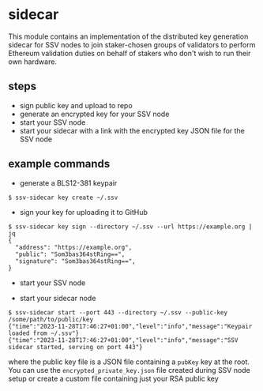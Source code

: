 # sidecar

This module contains an implementation of the distributed key generation sidecar for SSV nodes to join staker-chosen groups of validators to perform Ethereum validation duties on behalf of stakers who don't wish to run their own hardware.


## steps
- sign public key and upload to repo
- generate an encrypted key for your SSV node
- start your SSV node
- start your sidecar with a link with the encrypted key JSON file for the SSV node

## example commands
- generate a BLS12-381 keypair
```shell
$ ssv-sidecar key create ~/.ssv
```

- sign your key for uploading it to GitHub
```shell
$ ssv-sidecar key sign --directory ~/.ssv --url https://example.org | jq
{
  "address": "https://example.org",
  "public": "Som3bas364stRing==",
  "signature": "Som3bas364stRing==",
}
```

- start your SSV node

- start your sidecar node
```shell
$ ssv-sidecar start --port 443 --directory ~/.ssv --public-key /some/path/to/public/key
{"time":"2023-11-28T17:46:27+01:00","level":"info","message":"Keypair loaded from ~/.ssv"}
{"time":"2023-11-28T17:46:27+01:00","level":"info","message":"SSV sidecar started, serving on port 443"}
```
where the public key file is a JSON file containing a `pubKey` key at the root. You can use the `encrypted_private_key.json` file created during SSV node setup or create a custom file containing just your RSA public key